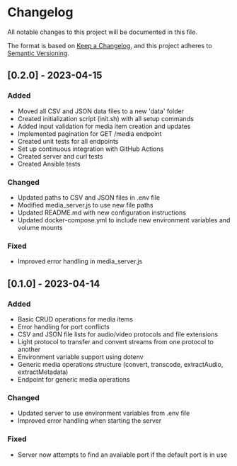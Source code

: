 # Changelog

All notable changes to this project will be documented in this file.

The format is based on [Keep a Changelog](https://keepachangelog.com/en/1.0.0/),
and this project adheres to [Semantic Versioning](https://semver.org/spec/v2.0.0.html).

## [0.2.0] - 2023-04-15

### Added
- Moved all CSV and JSON data files to a new 'data' folder
- Created initialization script (init.sh) with all setup commands
- Added input validation for media item creation and updates
- Implemented pagination for GET /media endpoint
- Created unit tests for all endpoints
- Set up continuous integration with GitHub Actions
- Created server and curl tests
- Created Ansible tests

### Changed
- Updated paths to CSV and JSON files in .env file
- Modified media_server.js to use new file paths
- Updated README.md with new configuration instructions
- Updated docker-compose.yml to include new environment variables and volume mounts

### Fixed
- Improved error handling in media_server.js

## [0.1.0] - 2023-04-14

### Added
- Basic CRUD operations for media items
- Error handling for port conflicts
- CSV and JSON file lists for audio/video protocols and file extensions
- Light protocol to transfer and convert streams from one protocol to another
- Environment variable support using dotenv
- Generic media operations structure (convert, transcode, extractAudio, extractMetadata)
- Endpoint for generic media operations

### Changed
- Updated server to use environment variables from .env file
- Improved error handling when starting the server

### Fixed
- Server now attempts to find an available port if the default port is in use
